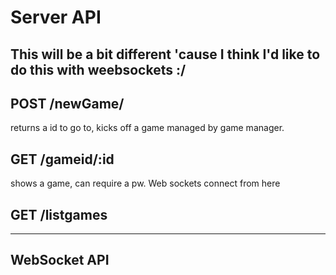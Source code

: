 # Server API

This will be a bit different 'cause I think I'd like to do this with weebsockets :/
---

## POST /newGame/

returns a id to go to, kicks off a game managed by game manager.

## GET /gameid/:id

shows a game, can require a pw. Web sockets connect from here

## GET /listgames

---

## WebSocket API


